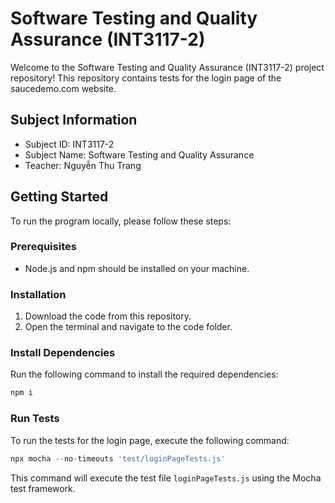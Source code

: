 # Software Testing and Quality Assurance (INT3117-2)

Welcome to the Software Testing and Quality Assurance (INT3117-2) project repository! This repository contains tests for the login page of the saucedemo.com website.

## Subject Information
- Subject ID: INT3117-2
- Subject Name: Software Testing and Quality Assurance
- Teacher: Nguyễn Thu Trang

## Getting Started

To run the program locally, please follow these steps:

### Prerequisites
- Node.js and npm should be installed on your machine.

### Installation
1. Download the code from this repository.
2. Open the terminal and navigate to the code folder.

### Install Dependencies
Run the following command to install the required dependencies:
```Javascript
npm i
```


### Run Tests
To run the tests for the login page, execute the following command:
```Javascript
npx mocha --no-timeouts 'test/loginPageTests.js'
```

This command will execute the test file `loginPageTests.js` using the Mocha test framework.




